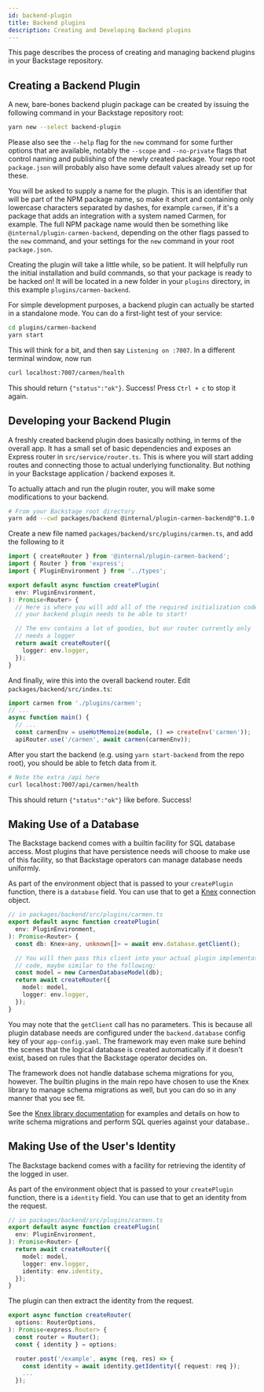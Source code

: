 ```yaml
---
id: backend-plugin
title: Backend plugins
description: Creating and Developing Backend plugins
---
```


This page describes the process of creating and managing backend plugins in your
Backstage repository.

## Creating a Backend Plugin

A new, bare-bones backend plugin package can be created by issuing the following
command in your Backstage repository root:

```sh
yarn new --select backend-plugin
```

Please also see the `--help` flag for the `new` command for some
further options that are available, notably the `--scope` and `--no-private`
flags that control naming and publishing of the newly created package. Your repo
root `package.json` will probably also have some default values already set up
for these.

You will be asked to supply a name for the plugin. This is an identifier that
will be part of the NPM package name, so make it short and containing only
lowercase characters separated by dashes, for example `carmen`, if it's a
package that adds an integration with a system named Carmen, for example. The
full NPM package name would then be something like
`@internal/plugin-carmen-backend`, depending on the other flags passed to the
`new` command, and your settings for the `new` command in
your root `package.json`.

Creating the plugin will take a little while, so be patient. It will helpfully
run the initial installation and build commands, so that your package is ready
to be hacked on! It will be located in a new folder in your `plugins` directory,
in this example `plugins/carmen-backend`.

For simple development purposes, a backend plugin can actually be started in a
standalone mode. You can do a first-light test of your service:

```sh
cd plugins/carmen-backend
yarn start
```

This will think for a bit, and then say `Listening on :7007`. In a different
terminal window, now run

```sh
curl localhost:7007/carmen/health
```

This should return `{"status":"ok"}`. Success! Press `Ctrl + c` to stop it
again.

## Developing your Backend Plugin

A freshly created backend plugin does basically nothing, in terms of the overall
app. It has a small set of basic dependencies and exposes an Express router in
`src/service/router.ts`. This is where you will start adding routes and
connecting those to actual underlying functionality. But nothing in your
Backstage application / backend exposes it.

To actually attach and run the plugin router, you will make some modifications
to your backend.

```bash
# From your Backstage root directory
yarn add --cwd packages/backend @internal/plugin-carmen-backend@^0.1.0 # Change this to match the plugin's package.json
```

Create a new file named `packages/backend/src/plugins/carmen.ts`, and add the
following to it

```ts
import { createRouter } from '@internal/plugin-carmen-backend';
import { Router } from 'express';
import { PluginEnvironment } from '../types';

export default async function createPlugin(
  env: PluginEnvironment,
): Promise<Router> {
  // Here is where you will add all of the required initialization code that
  // your backend plugin needs to be able to start!

  // The env contains a lot of goodies, but our router currently only
  // needs a logger
  return await createRouter({
    logger: env.logger,
  });
}
```

And finally, wire this into the overall backend router. Edit
`packages/backend/src/index.ts`:

```ts
import carmen from './plugins/carmen';
// ...
async function main() {
  // ...
  const carmenEnv = useHotMemoize(module, () => createEnv('carmen'));
  apiRouter.use('/carmen', await carmen(carmenEnv));
```

After you start the backend (e.g. using `yarn start-backend` from the repo
root), you should be able to fetch data from it.

```sh
# Note the extra /api here
curl localhost:7007/api/carmen/health
```

This should return `{"status":"ok"}` like before. Success!

## Making Use of a Database

The Backstage backend comes with a builtin facility for SQL database access.
Most plugins that have persistence needs will choose to make use of this
facility, so that Backstage operators can manage database needs uniformly.

As part of the environment object that is passed to your `createPlugin`
function, there is a `database` field. You can use that to get a
[Knex](http://knexjs.org/) connection object.

```ts
// in packages/backend/src/plugins/carmen.ts
export default async function createPlugin(
  env: PluginEnvironment,
): Promise<Router> {
  const db: Knex<any, unknown[]> = await env.database.getClient();

  // You will then pass this client into your actual plugin implementation
  // code, maybe similar to the following:
  const model = new CarmenDatabaseModel(db);
  return await createRouter({
    model: model,
    logger: env.logger,
  });
}
```

You may note that the `getClient` call has no parameters. This is because all
plugin database needs are configured under the `backend.database` config key of
your `app-config.yaml`. The framework may even make sure behind the scenes that
the logical database is created automatically if it doesn't exist, based on
rules that the Backstage operator decides on.

The framework does not handle database schema migrations for you, however. The
builtin plugins in the main repo have chosen to use the Knex library to manage
schema migrations as well, but you can do so in any manner that you see fit.

See the [Knex library documentation](http://knexjs.org/) for examples and
details on how to write schema migrations and perform SQL queries against your
database..

## Making Use of the User's Identity

The Backstage backend comes with a facility for retrieving the identity of the
logged in user.

As part of the environment object that is passed to your `createPlugin`
function, there is a `identity` field. You can use that to get an identity
from the request.

```ts
// in packages/backend/src/plugins/carmen.ts
export default async function createPlugin(
  env: PluginEnvironment,
): Promise<Router> {
  return await createRouter({
    model: model,
    logger: env.logger,
    identity: env.identity,
  });
}
```

The plugin can then extract the identity from the request.

```ts
export async function createRouter(
  options: RouterOptions,
): Promise<express.Router> {
  const router = Router();
  const { identity } = options;

  router.post('/example', async (req, res) => {
    const identity = await identity.getIdentity({ request: req });
    ...
  });
```
